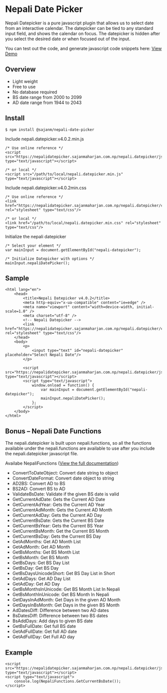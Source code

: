 # Nepali Date Picker

Nepali Datepicker is a pure javascript plugin that allows us to select date from an interactive calendar. The datepicker can be tied to any standard input field, and shows the calendar on focus. The datepicker is hidden after you select the desired date or when focused out of the input.

You can test out the code, and generate javascript code snippets here:
[View Demo](https://nepalidatepicker.sajanmaharjan.com.np/)

## Overview

-   Light weight
-   Free to use
-   No database required
-   BS date range from 2000 to 2099
-   AD date range from 1944 to 2043

## Install

```
$ npm install @sajanm/nepali-date-picker
```

Include nepali.datepicker.v4.0.2.min.js

```
/* Use online reference */
<script src="https://nepalidatepicker.sajanmaharjan.com.np/nepali.datepicker/js/nepali.datepicker.v4.0.2.min.js" type="text/javascript"></script>

/* or local */
<script src="/path/to/local/nepali.datepicker.min.js" type="text/javascript"></script>
```

Include nepali.datepicker.v4.0.2min.css

```
/* Use online reference */
<link href="https://nepalidatepicker.sajanmaharjan.com.np/nepali.datepicker/css/nepali.datepicker.v4.0.2.min.css" rel="stylesheet" type="text/css"/>

/* or local */
<link href="/path/to/local/nepali.datepicker.min.css" rel="stylesheet" type="text/css"/>
```

Initialize the nepali datepicker

```
/* Select your element */
var mainInput = document.getElementById("nepali-datepicker");

/* Initialize Datepicker with options */
mainInput.nepaliDatePicker();
```

## Sample

```
<html lang="en">
    <head>
        <title>Nepali Datepicker v4.0.2</title>
        <meta http-equiv="x-ua-compatible" content="ie=edge" />
        <meta name="viewport" content="width=device-width, initial-scale=1.0" />
        <meta charset="utf-8" />
        <!-- Nepali Datepicker -->
        <link href="https://nepalidatepicker.sajanmaharjan.com.np/nepali.datepicker/css/nepali.datepicker.v4.0.2.min.css" rel="stylesheet" type="text/css"/>
    </head>
    <body>
        <p>
            <input type="text" id="nepali-datepicker" placeholder="Select Nepali Date"/>
        </p>

        <script src="https://nepalidatepicker.sajanmaharjan.com.np/nepali.datepicker/js/nepali.datepicker.v4.0.2.min.js" type="text/javascript"></script>
        <script type="text/javascript">
            window.onload = function() {
                var mainInput = document.getElementById("nepali-datepicker");
                mainInput.nepaliDatePicker();
            };
        </script>
    </body>
</html>
```

## Bonus – Nepali Date Functions

The nepali.datepicker is built upon nepali.functions, so all the functions available under the nepali.functions are available to use after you include the nepali.datepicker javascript file.

Availabe NepaliFunctions ([View the full documentation](https://nepalifunctions.sajanmaharjan.com.np/documentation/index.html))

-   ConvertToDateObject: Convert date string to object
-   ConvertDateFormat: Convert date object to string
-   AD2BS: Convert AD to BS
-   BS2AD: Convert BS to AD
-   ValidateBsDate: Validate if the given BS date is valid
-   GetCurrentAdDate: Gets the Current AD Date
-   GetCurrentAdYear: Gets the Current AD Year
-   GetCurrentAdMonth: Gets the Current AD Month
-   GetCurrentAdDay: Gets the Current AD Day
-   GetCurrentBsDate: Gets the Current BS Date
-   GetCurrentBsYear: Gets the Current BS Year
-   GetCurrentBsMonth: Get the Current BS Month
-   GetCurrentBsDay: Gets the Current BS Day
-   GetAdMonths: Get AD Month List
-   GetAdMonth: Get AD Month
-   GetBsMonths: Get BS Month List
-   GetBsMonth: Get BS Month
-   GetBsDays: Get BS Day List
-   GetBsDay: Get BS Day
-   GetBsDaysUnicodeShort: Get BS Day List in Short
-   GetAdDays: Get AD Day List
-   GetAdDay: Get AD Day
-   GetBsMonthsInUnicode: Get BS Month List In Nepali
-   GetBsMonthInUnicode: Get BS Month In Nepali
-   GetDaysInAdMonth: Get Days in the given AD Month
-   GetDaysInBsMonth: Get Days in the given BS Month
-   AdDatesDiff: Difference between two AD dates
-   BsDatesDiff: Difference between two BS dates
-   BsAddDays: Add days to given BS date
-   GetBsFullDate: Get full BS date
-   GetAdFullDate: Get full AD date
-   GetAdFullDay: Get Full AD day

## Example

```
<script src="https://nepalidatepicker.sajanmaharjan.com.np/nepali.datepicker/js/nepali.datepicker.v4.0.2.min.js" type="text/javascript"></script>
<script type="text/javascript">
    console.log(NepaliFunctions.GetCurrentBsDate());
</script>
```
